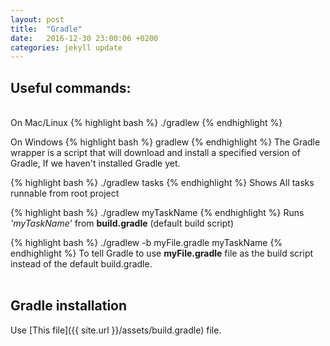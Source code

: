 ```yaml
---
layout: post
title:  "Gradle"
date:   2016-12-30 23:00:06 +0200
categories: jekyll update
---
```

<h2>Useful commands:</h2>
<br/>
On Mac/Linux
{% highlight bash %}
./gradlew
{% endhighlight %}

On Windows
{% highlight bash %}
gradlew
{% endhighlight %}
The Gradle wrapper is a script that will download and install a
specified version of Gradle, If we haven't installed Gradle yet.
<br/>

{% highlight bash %}
./gradlew tasks
{% endhighlight %}
Shows All tasks runnable from root project
<br/>

{% highlight bash %}
./gradlew myTaskName
{% endhighlight %}
Runs <i>'myTaskName'</i> from  <b>build.gradle</b> (default build script)
<br/>

{% highlight bash %}
./gradlew  -b myFile.gradle myTaskName
{% endhighlight %}
To tell Gradle to use <b>myFile.gradle</b> file as the build script instead of the
default build.gradle.
<br/>
<br/>

<h2>Gradle installation</h2>
Use [This file]({{ site.url }}/assets/build.gradle) file.
